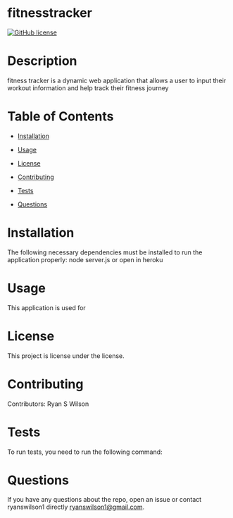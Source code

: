 # fitnesstracker
  [![GitHub license](https://img.shields.io/badge/license-MIT-blue.svg)](https://github.com/ryanswilson1/fitnesstracker)
  
  # Description
  fitness tracker is a dynamic web application that allows a user to input their workout information and help track their fitness journey
  
  # Table of Contents 
  
  * [Installation](#installation)
  
  * [Usage](#usage)
  
  * [License](#license)
  
  * [Contributing](#contributing)
  
  * [Tests](#tests)
  
  * [Questions](#questions)
  
  # Installation
  The following necessary dependencies must be installed to run the application properly: node server.js or open in heroku
  
  # Usage
  ​This application is used for 
  
  # License
  This project is license under the  license.
  
  # Contributing
  ​Contributors: Ryan S Wilson
  
  # Tests
  To run tests, you need to run the following command: 
  
  # Questions
  If you have any questions about the repo, open an issue or contact ryanswilson1 directly ryanswilson1@gmail.com.
  